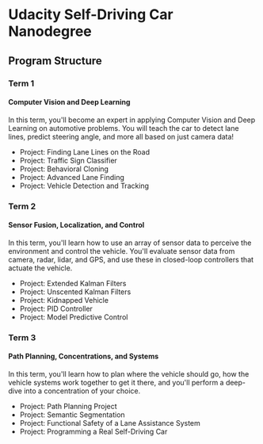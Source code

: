 # Udacity Self-Driving Car Nanodegree #

## Program Structure ##
<h3>Term 1</h3>
<h4>Computer Vision and Deep Learning</h4>
<p>In this term, you'll become an expert in applying Computer Vision and Deep Learning on
    automotive problems. You will teach the car to detect lane lines, predict steering angle, and
    more all based on just camera data!</p>
<ul>
    <li>Project: Finding Lane Lines on the Road</li>
    <li>Project: Traffic Sign Classifier</li>
    <li>Project: Behavioral Cloning</li>
    <li>Project: Advanced Lane Finding</li>
    <li>Project: Vehicle Detection and Tracking</li>
</ul>
<h3>Term 2</h3>
<h4>Sensor Fusion, Localization, and Control</h4>
<p>In this term, you'll learn how to use an array of sensor data to perceive the environment and
    control the vehicle. You'll evaluate sensor data from camera, radar, lidar, and GPS, and use
    these in closed-loop controllers that actuate the vehicle.</p>
<ul>
    <li>Project: Extended Kalman Filters</li>
    <li>Project: Unscented Kalman Filters</li>
    <li>Project: Kidnapped Vehicle</li>
    <li>Project: PID Controller</li>
    <li>Project: Model Predictive Control</li>
</ul>
<h3>Term 3</h3>
<h4>Path Planning, Concentrations, and Systems</h4>
<p>In this term, you'll learn how to plan where the vehicle should go, how the vehicle systems work
    together to get it there, and you'll perform a deep-dive into a concentration of your choice.</p>
<ul>
    <li>Project: Path Planning Project</li>
    <li>Project: Semantic Segmentation</li>
    <li>Project: Functional Safety of a Lane Assistance System</li>
    <li>Project: Programming a Real Self-Driving Car</li>
</ul>